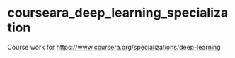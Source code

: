 # courseara_deep_learning_specialization
Course work for https://www.coursera.org/specializations/deep-learning
